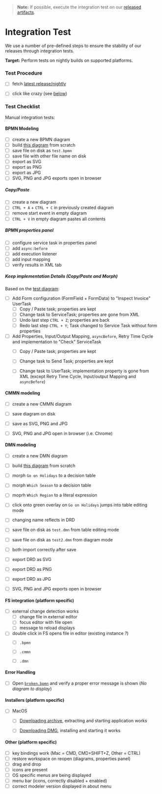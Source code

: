 > __Note:__ If possible, execute the integration test on our [released artifacts](https://github.com/camunda/camunda-modeler/releases).


# Integration Test

We use a number of pre-defined steps to ensure the stability of our releases through integration tests.

__Target:__ Perform tests on nightly builds on supported platforms.


### Test Procedure

* [ ] fetch [latest release/nightly](https://camunda.org/release/camunda-modeler/)
* [ ] click like crazy (see [below](#test-checklist))


### Test Checklist

Manual integration tests:

#### BPMN Modeling

* [ ] create a new BPMN diagram
* [ ] build [this diagram](./test.bpmn.png) from scratch
* [ ] save file on disk as `test.bpmn`
* [ ] save file with other file name on disk
* [ ] export as SVG
* [ ] export as PNG
* [ ] export as JPG
* [ ] SVG, PNG and JPG exports open in browser

##### Copy/Paste

* [ ] create a new diagram
* [ ] `CTRL + A` + `CTRL + C` in previously created diagram
* [ ] remove start event in empty diagram
* [ ] `CTRL + V` in empty diagram pastes all contents

##### BPMN properties panel

* [ ] configure service task in properties panel
* [ ] add `async:before`
* [ ] add execution listener
* [ ] add input mapping
* [ ] verify results in XML tab

##### Keep implementation Details (Copy/Paste and Morph)

Based on the [test diagram](./test.bpmn.png):

* [ ] Add Form configuration (FormField + FormData) to "Inspect Invoice" UserTask
    * [ ] Copy / Paste task; properties are kept
    * [ ] Change task to ServiceTask; properties are gone from XML
    * [ ] Undo last step `CTRL + Z`; properties are back
    * [ ] Redo last step `CTRL + Y`; Task changed to Service Task without form properties
* [ ] Add Properties, Input/Output Mapping, `asyncBefore`, Retry Time Cycle and implementation to "Check" ServiceTask
    * [ ] Copy / Paste task; properties are kept
    * [ ] Change task to Send Task; properties are kept
    * [ ] Change task to UserTask; implementation property is gone from XML (except Retry Time Cycle, Input/output Mapping and `asyncBefore`)


####  CMMN modeling

* [ ] create a new CMMN diagram
* [ ] save diagram on disk
* [ ] save as SVG, PNG and JPG
* [ ] SVG, PNG and JPG open in browser (i.e. Chrome)


#### DMN modeling

* [ ] create a new DMN diagram
* [ ] build [this diagram](./test.dmn.png) from scratch
* [ ] morph `Go on Holidays` to a decision table
* [ ] morph `Which Season` to a decision table
* [ ] moprh `Which Region` to a literal expression
* [ ] click onto green overlay on `Go on Holidays` jumps into table editing mode
* [ ] changing name reflects in DRD
* [ ] save file on disk as `test.dmn` from table editing mode
* [ ] save file on disk as `test2.dmn` from diagram mode
* [ ] both import correctly after save
* [ ] export DRD as SVG
* [ ] export DRD as PNG
* [ ] export DRD as JPG
* [ ] SVG, PNG and JPG exports open in browser


#### FS integration (platform specific)

* [ ] external change detection works
    * [ ] change file in external editor
    * [ ] focus editor with file open
    * [ ] message to reload displays
* [ ] double click in FS opens file in editor (existing instance _?_)
    * [ ] `.bpmn`
    * [ ] `.cmmn`
    * [ ] `.dmn`


#### Error Handling

* [ ] Open [`broken.bpmn`](./broken.bpmn) and verify a proper error message is shown (_No diagram to display_)


#### Installers (platform specific)

* [ ] MacOS
    * [ ] [Downloading archive](https://github.com/camunda/camunda-modeler/releases), extracting and starting application works
    * [ ] [Downloading DMG](https://github.com/camunda/camunda-modeler/releases), installing and starting it works


#### Other (platform specific)

* [ ] key bindings work (Mac = CMD, CMD+SHIFT+Z, Other = CTRL)
* [ ] restore workspace on reopen (diagrams, properties panel)
* [ ] drag and drop
* [ ] icons are present
* [ ] OS specific menus are being displayed
* [ ] menu bar (icons, correctly disabled + enabled)
* [ ] correct modeler version displayed in about menu
